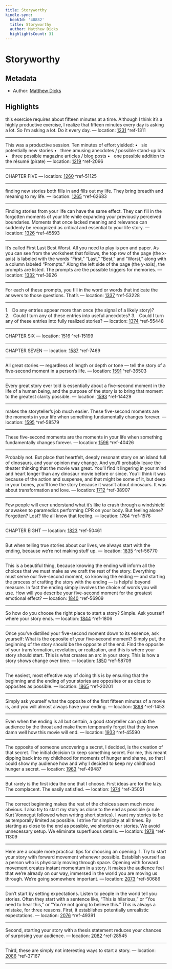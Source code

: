 ```yaml
---
title: Storyworthy
kindle-sync:
  bookId: '48882'
  title: Storyworthy
  author: Matthew Dicks
  highlightsCount: 31
---
```

# Storyworthy
## Metadata
* Author: [Matthew Dicks](None)

## Highlights
this exercise requires about fifteen minutes at a time. Although I think it’s a highly productive exercise, I realize that fifteen minutes every day is asking a lot. So I’m asking a lot. Do it every day. — location: [1231]() ^ref-1311

---
This was a productive session. Ten minutes of effort yielded: •   six potentially new stories •   three amusing anecdotes / possible stand-up bits •   three possible magazine articles / blog posts •   one possible addition to the résumé (pirate) — location: [1219]() ^ref-2096

---
CHAPTER FIVE — location: [1260]() ^ref-51125

---
finding new stories both fills in and fills out my life. They bring breadth and meaning to my life. — location: [1265]() ^ref-62683

---
Finding stories from your life can have the same effect. They can fill in the forgotten moments of your life while expanding your previously perceived boundaries. Moments that once lacked meaning and relevance can suddenly be recognized as critical and essential to your life story. — location: [1326]() ^ref-45593

---
It’s called First Last Best Worst. All you need to play is pen and paper. As you can see from the worksheet that follows, the top row of the page (the x-axis) is labeled with the words “First,” “Last,” “Best,” and “Worst,” along with a column labeled “Prompts.” Along the left side of the page (the y-axis), the prompts are listed. The prompts are the possible triggers for memories. — location: [1332]() ^ref-3926

---
For each of these prompts, you fill in the word or words that indicate the answers to those questions. That’s — location: [1337]() ^ref-53228

---
1.   Do any entries appear more than once (the signal of a likely story)? 2.   Could I turn any of these entries into useful anecdotes? 3.   Could I turn any of these entries into fully realized stories? — location: [1374]() ^ref-55448

---
CHAPTER SIX — location: [1516]() ^ref-15199

---
CHAPTER SEVEN — location: [1587]() ^ref-7469

---
All great stories — regardless of length or depth or tone — tell the story of a five-second moment in a person’s life. — location: [1591]() ^ref-36503

---
Every great story ever told is essentially about a five-second moment in the life of a human being, and the purpose of the story is to bring that moment to the greatest clarity possible. — location: [1593]() ^ref-14429

---
makes the storyteller’s job much easier. These five-second moments are the moments in your life when something fundamentally changes forever. — location: [1595]() ^ref-58579

---
These five-second moments are the moments in your life when something fundamentally changes forever. — location: [1596]() ^ref-40426

---
Probably not. But place that heartfelt, deeply resonant story on an island full of dinosaurs, and your opinion may change. And you’ll probably leave the theater thinking that the movie was great. You’ll find it lingering in your mind and heart longer than any dinosaur movie before or since. You’ll think it was because of the action and suspense, and that might be some of it, but deep in your bones, you’ll love the story because it wasn’t about dinosaurs. It was about transformation and love. — location: [1712]() ^ref-38907

---
Few people will ever understand what it’s like to crash through a windshield or awaken to paramedics performing CPR on your body. But feeling alone? Forgotten? Lost? We all know that feeling. — location: [1764]() ^ref-1576

---
CHAPTER EIGHT — location: [1823]() ^ref-50461

---
But when telling true stories about our lives, we always start with the ending, because we’re not making stuff up. — location: [1835]() ^ref-56770

---
This is a beautiful thing, because knowing the ending will inform all the choices that we must make as we craft the rest of the story. Everything must serve our five-second moment, so knowing the ending — and starting the process of crafting the story with the ending — is helpful beyond measure. In fact the ending simply involves the choice of words you will use. How will you describe your five-second moment for the greatest emotional effect? — location: [1840]() ^ref-56909

---
So how do you choose the right place to start a story? Simple. Ask yourself where your story ends. — location: [1844]() ^ref-1806

---
Once you’ve distilled your five-second moment down to its essence, ask yourself: What is the opposite of your five-second moment? Simply put, the beginning of the story should be the opposite of the end. Find the opposite of your transformation, revelation, or realization, and this is where your story should start. This is what creates an arc in your story. This is how a story shows change over time. — location: [1850]() ^ref-58709

---
The easiest, most effective way of doing this is by ensuring that the beginning and the ending of your stories are opposites or as close to opposites as possible. — location: [1865]() ^ref-20201

---
Simply ask yourself what the opposite of the first fifteen minutes of a movie is, and you will almost always have your ending. — location: [1898]() ^ref-1453

---
Even when the ending is all but certain, a good storyteller can grab the audience by the throat and make them temporarily forget that they know damn well how this movie will end. — location: [1933]() ^ref-45590

---
The opposite of someone uncovering a secret, I decided, is the creation of that secret. The initial decision to keep something secret. For me, this meant dipping back into my childhood for moments of hunger and shame, so that I could show my audience how and why I decided to keep my childhood hunger a secret. — location: [1963]() ^ref-49487

---
But rarely is the first idea the one that I choose. First ideas are for the lazy. The complacent. The easily satisfied. — location: [1974]() ^ref-35051

---
The correct beginning makes the rest of the choices seem much more obvious. I also try to start my story as close to the end as possible (a rule Kurt Vonnegut followed when writing short stories). I want my stories to be as temporally limited as possible. I strive for simplicity at all times. By starting as close to the end as possible, we shorten our stories. We avoid unnecessary setup. We eliminate superfluous details. — location: [1978]() ^ref-11309

---
Here are a couple more practical tips for choosing an opening: 1. Try to start your story with forward movement whenever possible. Establish yourself as a person who is physically moving through space. Opening with forward movement creates instant momentum in a story. It makes the audience feel that we’re already on our way, immersed in the world you are moving us through. We’re going somewhere important. — location: [2073]() ^ref-50686

---
Don’t start by setting expectations. Listen to people in the world tell you stories. Often they start with a sentence like, “This is hilarious,” or “You need to hear this,” or “You’re not going to believe this.” This is always a mistake, for three reasons. First, it establishes potentially unrealistic expectations. — location: [2076]() ^ref-49391

---
Second, starting your story with a thesis statement reduces your chances of surprising your audience. — location: [2082]() ^ref-28545

---
Third, these are simply not interesting ways to start a story. — location: [2086]() ^ref-37167

---
